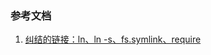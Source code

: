 ### 参考文档

1. [纠结的链接：ln、ln -s、fs.symlink、require](http://taobaofed.org/blog/2016/07/29/puzzled-by-link/)